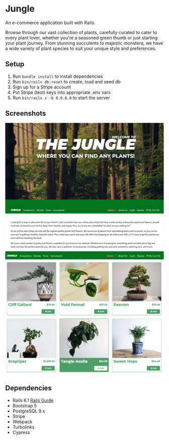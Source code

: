 # Jungle

An e-commerce application built with Rails.

Browse through our vast collection of plants, carefully curated to cater to every plant lover, whether you're a seasoned green thumb or just starting your plant journey. From stunning succulents to majestic monstera, we have a wide variety of plant species to suit your unique style and preferences.

## Setup

1. Run `bundle install` to install dependencies
2. Run `bin/rails db:reset` to create, load and seed db
3. Sign up for a Stripe account 
4. Put Stripe (test) keys into appropriate .env vars
5. Run `bin/rails s -b 0.0.0.0` to start the server

## Screenshots

![Home Page](https://github.com/adkmcphee/jungle/blob/master/public/images/Screen%20Shot%202023-06-07%20at%203.10.00%20PM.png)
![View of products](https://github.com/adkmcphee/jungle/blob/master/public/images/Screen%20Shot%202023-06-07%20at%203.10.14%20PM.png)


## Dependencies

- Rails 6.1 [Rails Guide](http://guides.rubyonrails.org/v6.1/)
- Bootstrap 5
- PostgreSQL 9.x
- Stripe
- Webpack
- Turbolinks
- Cypress
